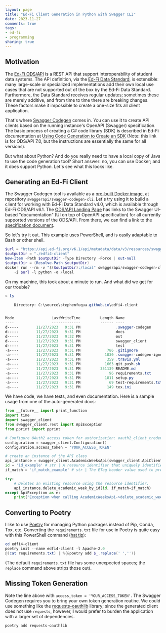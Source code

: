 ```yaml
---
layout: page
title: "Ed-Fi Client Generation in Python with Swagger CLI"
date: 2023-11-27
comments: true
tags:
- ed-fi
- programming
sharing: true
---
```


## Motivation

The [Ed-Fi ODS/API](https://techdocs.ed-fi.org/display/ODSAPIS3V70) is a REST
API that support interoperability of student data systems. The API definition,
via the [Ed-Fi Data
Standard](https://techdocs.ed-fi.org/display/ETKB/Ed-Fi+Standards), is
extensible: many large-scale or specialized implementations add their own local
use cases that are not supported out of the box by the Ed-Fi Data Standard.
Furthermore, the Data Standard receives regular updates; sometimes these are
merely additive, and from time to time there are breaking changes. These factors
make it impossible to create a one-size fits all client application.

That's where [Swagger Codegen](https://swagger.io/tools/swagger-codegen/) comes
in. You can use it to create API clients based on the running instance's OpenAPI
(Swagger) specification. The basic process of creating a C# code library (SDK)
is described in Ed-Fi documentation at [Using Code Generation to Create an
SDK](https://techdocs.ed-fi.org/display/ODSAPIS3V70/Using+Code+Generation+to+Create+an+SDK)
(Note: this link is for ODS/API 7.0, but the instructions are essentially the
same for all versions).

But what about Python? And do you really need to have a local copy of Java to
use the code generation tool? Short answer: no, you can use Docker; and it does
support Python. Let's see what this looks like.

## Generating an Ed-Fi Client

The Swagger Codegen tool is available as a [pre-built Docker
image](https://github.com/swagger-api/swagger-codegen#public-pre-built-docker-images),
at repository `swaggerapi/swagger-codegen-cli`. Let's try using it to build a
client for working with Ed-Fi Data Standard v4.0, which is available through
Ed-Fi ODS/API v6.1. The [ODS/API Landing Page](https://api.ed-fi.org/) has links
to the Swagger UI-based "documentation" (UI on top of OpenAPI specification) for
all currently supported versions of the ODS/API. From there, we can find a link
to the [specification
document](https://api.ed-fi.org/v6.1/api/metadata/data/v3/resources/swagger.json).

So let's try it out. This example uses PowerShell, and is easily adaptable to
Bash or other shell.

```powerShell
$url = "https://api.ed-fi.org/v6.1/api/metadata/data/v3/resources/swagger.json"
$outputDir = "./edfi4-client"
New-Item -Path $outputDir -Type Directory -Force | out-null
$outputDir = (Resolve-Path $outputDir)
docker run --rm -v "$($outputDir):/local" swaggerapi/swagger-codegen-cli generate `
    -i $url -l python -o /local
```

On my machine, this took about a minute to run. And what did we get for our trouble?

```powerShell
> ls

    Directory: C:\source\stephenfuqua.github.io\edfi4-client


Mode                 LastWriteTime         Length Name
----                 -------------         ------ ----
d-----        11/27/2023   9:31 PM                .swagger-codegen
d-----        11/27/2023   9:31 PM                docs
d-----        11/27/2023   9:32 PM                out
d-----        11/27/2023   9:31 PM                swagger_client
d-----        11/27/2023   9:31 PM                test
-a----        11/27/2023   9:31 PM            786 .gitignore
-a----        11/27/2023   9:31 PM           1030 .swagger-codegen-ignore
-a----        11/27/2023   9:31 PM            359 .travis.yml
-a----        11/27/2023   9:31 PM           1663 git_push.sh
-a----        11/27/2023   9:31 PM         351139 README.md
-a----        11/27/2023   9:31 PM             96 requirements.txt
-a----        11/27/2023   9:31 PM           1811 setup.py
-a----        11/27/2023   9:31 PM             69 test-requirements.txt
-a----        11/27/2023   9:31 PM            149 tox.ini
```

We have code, we have tests, and even documentation. Here is a sample usage from
one of the auto-generated docs:

```python
from __future__ import print_function
import time
import swagger_client
from swagger_client.rest import ApiException
from pprint import pprint

# Configure OAuth2 access token for authorization: oauth2_client_credentials
configuration = swagger_client.Configuration()
configuration.access_token = 'YOUR_ACCESS_TOKEN'

# create an instance of the API class
api_instance = swagger_client.AcademicWeeksApi(swagger_client.ApiClient(configuration))
id = 'id_example' # str | A resource identifier that uniquely identifies the resource.
if_match = 'if_match_example' # str | The ETag header value used to prevent the DELETE from removing a resource modified by another consumer. (optional)

try:
    # Deletes an existing resource using the resource identifier.
    api_instance.delete_academic_week_by_id(id, if_match=if_match)
except ApiException as e:
    print("Exception when calling AcademicWeeksApi->delete_academic_week_by_id: %s\n" % e)
```

## Converting to Poetry

I like to use [Poetry](https://python-poetry.org/) for managing Python packages
instead of Pip, Conda, Tox, etc. Converting the `requirements.txt` file for use
in Poetry is quite easy with this PowerShell command ([hat
tip](https://stackoverflow.com/a/73691994/30384)):

```powerShell
cd edfi4-client
poetry init --name edfi4-client -l Apache-2.0
@(cat requirements.txt) | %{&poetry add $_.replace(' ','')}
```

(The default `requirements.txt` file has some unexpected spaces; the `replace`
command above strips those out).

## Missing Token Generation

Note the line above with `access_token = 'YOUR_ACCESS_TOKEN'`. The Swagger
Codegen requires you to bring your own token generation routine. We could use
something like the
[requests-oauthlib](https://pypi.org/project/requests-oauthlib/) library; since
the generated client does not use `requests`, however, I would prefer to burden
the application with a larger set of dependencies.

```powerShell
poetry add requests-oauthlib
```

